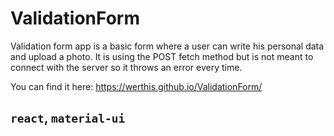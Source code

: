 # ValidationForm

Validation form app is a basic form where a user can write his personal data and upload a photo.
It is using the POST fetch method but is not meant to connect with the server so it throws an error every time.

You can find it here:
https://werthis.github.io/ValidationForm/

## `react`, `material-ui`